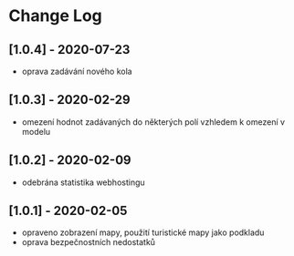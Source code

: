 # Change Log

## [1.0.4] - 2020-07-23
- oprava zadávání nového kola

## [1.0.3] - 2020-02-29
- omezení hodnot zadávaných do některých polí vzhledem k omezení v modelu

## [1.0.2] - 2020-02-09
- odebrána statistika webhostingu

## [1.0.1] - 2020-02-05
- opraveno zobrazení mapy, použití turistické mapy jako podkladu
- oprava bezpečnostních nedostatků
